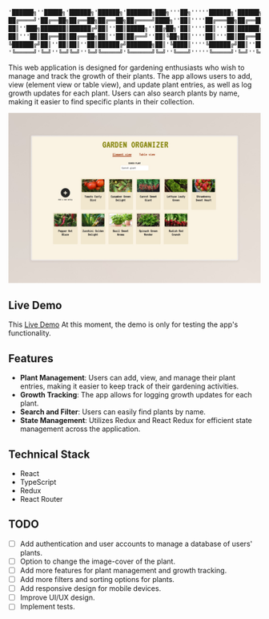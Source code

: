```
'██████╗''█████╗'██████╗'██████╗'███████╗███╗'''██╗'''''██████╗'██████╗''██████╗''█████╗'███╗'''██╗██╗███████╗███████╗██████╗'
██╔════╝'██╔══██╗██╔══██╗██╔══██╗██╔════╝████╗''██║''''██╔═══██╗██╔══██╗██╔════╝'██╔══██╗████╗''██║██║╚══███╔╝██╔════╝██╔══██╗
██║''███╗███████║██████╔╝██║''██║█████╗''██╔██╗'██║''''██║'''██║██████╔╝██║''███╗███████║██╔██╗'██║██║''███╔╝'█████╗''██████╔╝
██║'''██║██╔══██║██╔══██╗██║''██║██╔══╝''██║╚██╗██║''''██║'''██║██╔══██╗██║'''██║██╔══██║██║╚██╗██║██║'███╔╝''██╔══╝''██╔══██╗
╚██████╔╝██║''██║██║''██║██████╔╝███████╗██║'╚████║''''╚██████╔╝██║''██║╚██████╔╝██║''██║██║'╚████║██║███████╗███████╗██║''██║
'╚═════╝'╚═╝''╚═╝╚═╝''╚═╝╚═════╝'╚══════╝╚═╝''╚═══╝'''''╚═════╝'╚═╝''╚═╝'╚═════╝'╚═╝''╚═╝╚═╝''╚═══╝╚═╝╚══════╝╚══════╝╚═╝''╚═╝
```

This web application is designed for gardening enthusiasts who wish to manage and track the growth of their plants. The app allows users to add, view (element view or table view), and update plant entries, as well as log growth updates for each plant. Users can also search plants by name, making it easier to find specific plants in their collection.

![Garden Organizer App](/public/garden-organizer.jpeg)

## Live Demo

This [Live Demo](https://garden-organizer.netlify.app/)
At this moment, the demo is only for testing the app's functionality.

## Features

- **Plant Management**: Users can add, view, and manage their plant entries, making it easier to keep track of their gardening activities.
- **Growth Tracking**: The app allows for logging growth updates for each plant.
- **Search and Filter**: Users can easily find plants by name.
- **State Management**: Utilizes Redux and React Redux for efficient state management across the application.

## Technical Stack

- React
- TypeScript 
- Redux
- React Router

## TODO

- [ ] Add authentication and user accounts to manage a database of users' plants.
- [ ] Option to change the image-cover of the plant.
- [ ] Add more features for plant management and growth tracking.
- [ ] Add more filters and sorting options for plants.
- [ ] Add responsive design for mobile devices. 
- [ ] Improve UI/UX design.
- [ ] Implement tests.
